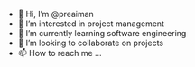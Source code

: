 - 👋 Hi, I’m @preaiman
- 👀 I’m interested in project management
- 🌱 I’m currently learning software engineering
- 💞️ I’m looking to collaborate on projects
- 📫 How to reach me ...

<!---
preaiman/preaiman is a ✨ special ✨ repository because its `README.md` (this file) appears on your GitHub profile.
You can click the Preview link to take a look at your changes.
--->
